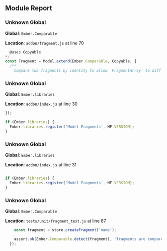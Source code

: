 ## Module Report
### Unknown Global

**Global**: `Ember.Comparable`

**Location**: `addon/fragment.js` at line 70

```js
  @uses Copyable
*/
const Fragment = Model.extend(Ember.Comparable, Copyable, {
  /**
    Compare two fragments by identity to allow `FragmentArray` to diff arrays.
```

### Unknown Global

**Global**: `Ember.libraries`

**Location**: `addon/index.js` at line 30

```js
});

if (Ember.libraries) {
  Ember.libraries.register('Model Fragments', MF.VERSION);
}
```

### Unknown Global

**Global**: `Ember.libraries`

**Location**: `addon/index.js` at line 31

```js

if (Ember.libraries) {
  Ember.libraries.register('Model Fragments', MF.VERSION);
}

```

### Unknown Global

**Global**: `Ember.Comparable`

**Location**: `tests/unit/fragment_test.js` at line 87

```js
    const fragment = store.createFragment('name');

    assert.ok(Ember.Comparable.detect(fragment), 'fragments are comparable');
  });

```
